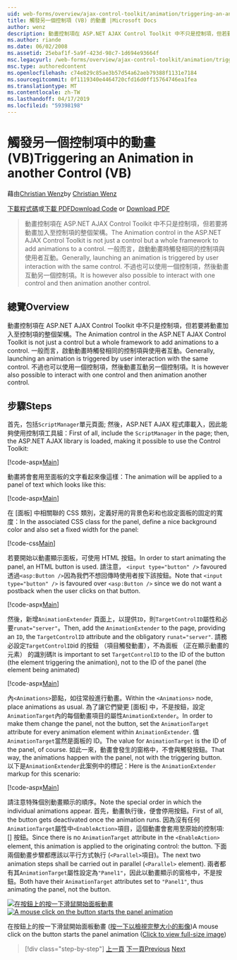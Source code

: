 ```yaml
---
uid: web-forms/overview/ajax-control-toolkit/animation/triggering-an-animation-in-another-control-vb
title: 觸發另一個控制項 (VB) 的動畫 |Microsoft Docs
author: wenz
description: 動畫控制項在 ASP.NET AJAX Control Toolkit 中不只是控制項，但若要將動畫加入至控制項的整個架構。 一般而言，啟動...
ms.author: riande
ms.date: 06/02/2008
ms.assetid: 25ebaf1f-5a9f-423d-98c7-1d694e93664f
msc.legacyurl: /web-forms/overview/ajax-control-toolkit/animation/triggering-an-animation-in-another-control-vb
msc.type: authoredcontent
ms.openlocfilehash: c74e829c85ae3b57d54a62aeb79388f1131e7184
ms.sourcegitcommit: 0f1119340e4464720cfd16d0ff15764746ea1fea
ms.translationtype: MT
ms.contentlocale: zh-TW
ms.lasthandoff: 04/17/2019
ms.locfileid: "59398198"
---
```

# <a name="triggering-an-animation-in-another-control-vb"></a><span data-ttu-id="f5c0a-104">觸發另一個控制項中的動畫 (VB)</span><span class="sxs-lookup"><span data-stu-id="f5c0a-104">Triggering an Animation in another Control (VB)</span></span>

<span data-ttu-id="f5c0a-105">藉由[Christian Wenz](https://github.com/wenz)</span><span class="sxs-lookup"><span data-stu-id="f5c0a-105">by [Christian Wenz](https://github.com/wenz)</span></span>

<span data-ttu-id="f5c0a-106">[下載程式碼](http://download.microsoft.com/download/f/9/a/f9a26acd-8df4-4484-8a18-199e4598f411/Animation8.vb.zip)或[下載 PDF](http://download.microsoft.com/download/6/7/1/6718d452-ff89-4d3f-a90e-c74ec2d636a3/animation8VB.pdf)</span><span class="sxs-lookup"><span data-stu-id="f5c0a-106">[Download Code](http://download.microsoft.com/download/f/9/a/f9a26acd-8df4-4484-8a18-199e4598f411/Animation8.vb.zip) or [Download PDF](http://download.microsoft.com/download/6/7/1/6718d452-ff89-4d3f-a90e-c74ec2d636a3/animation8VB.pdf)</span></span>

> <span data-ttu-id="f5c0a-107">動畫控制項在 ASP.NET AJAX Control Toolkit 中不只是控制項，但若要將動畫加入至控制項的整個架構。</span><span class="sxs-lookup"><span data-stu-id="f5c0a-107">The Animation control in the ASP.NET AJAX Control Toolkit is not just a control but a whole framework to add animations to a control.</span></span> <span data-ttu-id="f5c0a-108">一般而言，啟動動畫時觸發相同的控制項與使用者互動。</span><span class="sxs-lookup"><span data-stu-id="f5c0a-108">Generally, launching an animation is triggered by user interaction with the same control.</span></span> <span data-ttu-id="f5c0a-109">不過也可以使用一個控制項，然後動畫互動另一個控制項。</span><span class="sxs-lookup"><span data-stu-id="f5c0a-109">It is however also possible to interact with one control and then animation another control.</span></span>


## <a name="overview"></a><span data-ttu-id="f5c0a-110">總覽</span><span class="sxs-lookup"><span data-stu-id="f5c0a-110">Overview</span></span>

<span data-ttu-id="f5c0a-111">動畫控制項在 ASP.NET AJAX Control Toolkit 中不只是控制項，但若要將動畫加入至控制項的整個架構。</span><span class="sxs-lookup"><span data-stu-id="f5c0a-111">The Animation control in the ASP.NET AJAX Control Toolkit is not just a control but a whole framework to add animations to a control.</span></span> <span data-ttu-id="f5c0a-112">一般而言，啟動動畫時觸發相同的控制項與使用者互動。</span><span class="sxs-lookup"><span data-stu-id="f5c0a-112">Generally, launching an animation is triggered by user interaction with the same control.</span></span> <span data-ttu-id="f5c0a-113">不過也可以使用一個控制項，然後動畫互動另一個控制項。</span><span class="sxs-lookup"><span data-stu-id="f5c0a-113">It is however also possible to interact with one control and then animation another control.</span></span>

## <a name="steps"></a><span data-ttu-id="f5c0a-114">步驟</span><span class="sxs-lookup"><span data-stu-id="f5c0a-114">Steps</span></span>

<span data-ttu-id="f5c0a-115">首先，包括`ScriptManager`單元頁面; 然後，ASP.NET AJAX 程式庫載入，因此能夠使用控制項工具組：</span><span class="sxs-lookup"><span data-stu-id="f5c0a-115">First of all, include the `ScriptManager` in the page; then, the ASP.NET AJAX library is loaded, making it possible to use the Control Toolkit:</span></span>

[!code-aspx[Main](triggering-an-animation-in-another-control-vb/samples/sample1.aspx)]

<span data-ttu-id="f5c0a-116">動畫將會套用至面板的文字看起來像這樣：</span><span class="sxs-lookup"><span data-stu-id="f5c0a-116">The animation will be applied to a panel of text which looks like this:</span></span>

[!code-aspx[Main](triggering-an-animation-in-another-control-vb/samples/sample2.aspx)]

<span data-ttu-id="f5c0a-117">在 [面板] 中相關聯的 CSS 類別，定義好用的背景色彩和也設定面板的固定的寬度：</span><span class="sxs-lookup"><span data-stu-id="f5c0a-117">In the associated CSS class for the panel, define a nice background color and also set a fixed width for the panel:</span></span>

[!code-css[Main](triggering-an-animation-in-another-control-vb/samples/sample3.css)]

<span data-ttu-id="f5c0a-118">若要開始以動畫顯示面板，可使用 HTML 按鈕。</span><span class="sxs-lookup"><span data-stu-id="f5c0a-118">In order to start animating the panel, an HTML button is used.</span></span> <span data-ttu-id="f5c0a-119">請注意， `<input type="button" />` favoured 透過`<asp:Button />`因為我們不想回傳時使用者按下該按鈕。</span><span class="sxs-lookup"><span data-stu-id="f5c0a-119">Note that `<input type="button" />` is favoured over `<asp:Button />` since we do not want a postback when the user clicks on that button.</span></span>

[!code-aspx[Main](triggering-an-animation-in-another-control-vb/samples/sample4.aspx)]

<span data-ttu-id="f5c0a-120">然後，新增`AnimationExtender` 頁面上，以提供`ID`，則`TargetControlID`屬性和必要`runat="server"`。</span><span class="sxs-lookup"><span data-stu-id="f5c0a-120">Then, add the `AnimationExtender` to the page, providing an `ID`, the `TargetControlID` attribute and the obligatory `runat="server"`.</span></span> <span data-ttu-id="f5c0a-121">請務必設定`TargetControlID`id 的按鈕 （項目觸發動畫），不為面板 （正在顯示動畫的元素） 的識別碼</span><span class="sxs-lookup"><span data-stu-id="f5c0a-121">It is important to set `TargetControlID` to the ID of the button (the element triggering the animation), not to the ID of the panel (the element being animated)</span></span>

[!code-aspx[Main](triggering-an-animation-in-another-control-vb/samples/sample5.aspx)]

<span data-ttu-id="f5c0a-122">內`<Animations>`節點，如往常般進行動畫。</span><span class="sxs-lookup"><span data-stu-id="f5c0a-122">Within the `<Animations>` node, place animations as usual.</span></span> <span data-ttu-id="f5c0a-123">為了讓它們變更 [面板] 中，不是按鈕，設定`AnimationTarget`內的每個動畫項目的屬性`AnimationExtender`。</span><span class="sxs-lookup"><span data-stu-id="f5c0a-123">In order to make them change the panel, not the button, set the `AnimationTarget` attribute for every animation element within `AnimationExtender`.</span></span> <span data-ttu-id="f5c0a-124">值`AnimationTarget`當然是面板的 ID。</span><span class="sxs-lookup"><span data-stu-id="f5c0a-124">The value for `AnimationTarget` is the ID of the panel, of course.</span></span> <span data-ttu-id="f5c0a-125">如此一來，動畫會發生的窗格中，不會與觸發按鈕。</span><span class="sxs-lookup"><span data-stu-id="f5c0a-125">That way, the animations happen with the panel, not with the triggering button.</span></span> <span data-ttu-id="f5c0a-126">以下是`AnimationExtender`此案例中的標記：</span><span class="sxs-lookup"><span data-stu-id="f5c0a-126">Here is the `AnimationExtender` markup for this scenario:</span></span>

[!code-aspx[Main](triggering-an-animation-in-another-control-vb/samples/sample6.aspx)]

<span data-ttu-id="f5c0a-127">請注意特殊個別動畫顯示的順序。</span><span class="sxs-lookup"><span data-stu-id="f5c0a-127">Note the special order in which the individual animations appear.</span></span> <span data-ttu-id="f5c0a-128">首先，動畫執行後，便會停用按鈕。</span><span class="sxs-lookup"><span data-stu-id="f5c0a-128">First of all, the button gets deactivated once the animation runs.</span></span> <span data-ttu-id="f5c0a-129">因為沒有任何`AnimationTarget`屬性中`<EnableAction>`項目，這個動畫會套用至原始的控制項: [] 按鈕。</span><span class="sxs-lookup"><span data-stu-id="f5c0a-129">Since there is no `AnimationTarget` attribute in the `<EnableAction>` element, this animation is applied to the originating control: the button.</span></span> <span data-ttu-id="f5c0a-130">下面兩個動畫步驟都應該以平行方式執行 (`<Parallel>`項目)。</span><span class="sxs-lookup"><span data-stu-id="f5c0a-130">The next two animation steps shall be carried out in parallel (`<Parallel>` element).</span></span> <span data-ttu-id="f5c0a-131">兩者都有其`AnimationTarget`屬性設定為`"Panel1"`，因此以動畫顯示的窗格中，不是按鈕。</span><span class="sxs-lookup"><span data-stu-id="f5c0a-131">Both have their `AnimationTarget` attributes set to `"Panel1"`, thus animating the panel, not the button.</span></span>


<span data-ttu-id="f5c0a-132">[![在按鈕上的按一下滑鼠開始面板動畫](triggering-an-animation-in-another-control-vb/_static/image2.png)](triggering-an-animation-in-another-control-vb/_static/image1.png)</span><span class="sxs-lookup"><span data-stu-id="f5c0a-132">[![A mouse click on the button starts the panel animation](triggering-an-animation-in-another-control-vb/_static/image2.png)](triggering-an-animation-in-another-control-vb/_static/image1.png)</span></span>

<span data-ttu-id="f5c0a-133">在按鈕上的按一下滑鼠開始面板動畫 ([按一下以檢視完整大小的影像](triggering-an-animation-in-another-control-vb/_static/image3.png))</span><span class="sxs-lookup"><span data-stu-id="f5c0a-133">A mouse click on the button starts the panel animation ([Click to view full-size image](triggering-an-animation-in-another-control-vb/_static/image3.png))</span></span>

> [!div class="step-by-step"]
> <span data-ttu-id="f5c0a-134">[上一頁](disabling-actions-during-animation-vb.md)
> [下一頁](modifying-animations-from-the-server-side-vb.md)</span><span class="sxs-lookup"><span data-stu-id="f5c0a-134">[Previous](disabling-actions-during-animation-vb.md)
[Next](modifying-animations-from-the-server-side-vb.md)</span></span>

